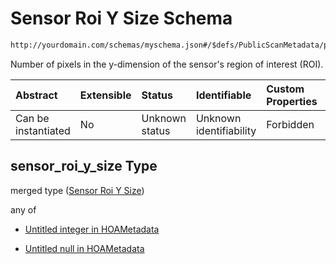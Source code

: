 # Sensor Roi Y Size Schema

```txt
http://yourdomain.com/schemas/myschema.json#/$defs/PublicScanMetadata/properties/sensor_roi_y_size
```

Number of pixels in the y-dimension of the sensor's region of interest (ROI).

| Abstract            | Extensible | Status         | Identifiable            | Custom Properties | Additional Properties | Access Restrictions | Defined In                                                                   |
| :------------------ | :--------- | :------------- | :---------------------- | :---------------- | :-------------------- | :------------------ | :--------------------------------------------------------------------------- |
| Can be instantiated | No         | Unknown status | Unknown identifiability | Forbidden         | Allowed               | none                | [metadata-schema.json\*](../out/metadata-schema.json "open original schema") |

## sensor_roi_y_size Type

merged type ([Sensor Roi Y Size](metadata-schema-defs-publicscanmetadata-properties-sensor-roi-y-size.md))

any of

- [Untitled integer in HOAMetadata](metadata-schema-defs-publicscanmetadata-properties-sensor-roi-y-size-anyof-0.md "check type definition")

- [Untitled null in HOAMetadata](metadata-schema-defs-publicscanmetadata-properties-sensor-roi-y-size-anyof-1.md "check type definition")
